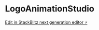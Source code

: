 # LogoAnimationStudio

[Edit in StackBlitz next generation editor ⚡️](https://stackblitz.com/~/github.com/aimoonorg/LogoAnimationStudio)